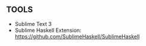 ## TOOLS

- Sublime Text 3
- Sublime Haskell Extension: https://github.com/SublimeHaskell/SublimeHaskell